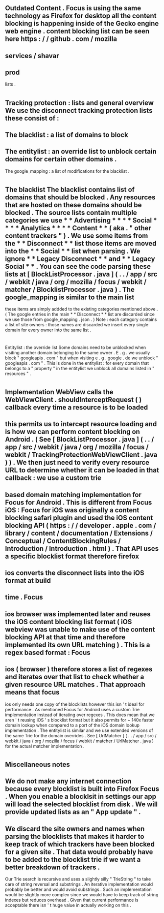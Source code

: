 #
Outdated
Content
.
Focus
is
using
the
same
technology
as
Firefox
for
desktop
all
the
content
blocking
is
happening
inside
of
the
Gecko
engine
web
engine
.
content
blocking
list
can
be
seen
here
https
:
/
/
github
.
com
/
mozilla
-
services
/
shavar
-
prod
-
lists
.
#
#
Tracking
protection
:
lists
and
general
overview
We
use
the
disconnect
tracking
protection
lists
these
consist
of
:
-
The
blacklist
:
a
list
of
domains
to
block
-
The
entitylist
:
an
override
list
to
unblock
certain
domains
for
certain
other
domains
.
-
The
google_mapping
:
a
list
of
modifications
for
the
blacklist
.
#
#
#
The
blacklist
The
blacklist
contains
list
of
domains
that
should
be
blocked
.
Any
resources
that
are
hosted
on
these
domains
should
be
blocked
.
The
source
lists
contain
multiple
categories
we
use
*
*
Advertising
*
*
*
*
Social
*
*
*
*
Analytics
*
*
*
*
Content
*
*
(
aka
.
"
other
content
trackers
"
)
.
We
use
some
items
from
the
*
*
Disconnect
*
*
list
those
items
are
moved
into
the
*
*
Social
*
*
list
when
parsing
.
We
ignore
*
*
Legacy
Disconnect
*
*
and
*
*
Legacy
Social
*
*
.
You
can
see
the
code
parsing
these
lists
at
[
BlockListProcessor
.
java
]
(
.
.
/
app
/
src
/
webkit
/
java
/
org
/
mozilla
/
focus
/
webkit
/
matcher
/
BlocklistProcessor
.
java
)
.
The
google_mapping
is
similar
to
the
main
list
-
these
items
are
simply
addded
to
the
existing
categories
mentioned
above
.
(
The
google
entries
in
the
main
*
*
Disconnect
*
*
list
are
discarded
since
we
use
those
from
google_mapping
.
json
.
)
Note
:
each
category
contains
a
list
of
site
owners
:
those
names
are
discarded
we
insert
every
single
domain
for
every
owner
into
the
same
list
.
#
#
#
Entitylist
:
the
override
list
Some
domains
need
to
be
unblocked
when
visiting
another
domain
belonging
to
the
same
owner
.
E
.
g
.
we
usually
block
"
googleapis
.
com
"
but
when
visiting
e
.
g
.
google
.
de
we
unblock
"
googleapis
.
com
"
.
This
is
done
in
the
entitylist
:
for
every
domain
that
belongs
to
a
"
property
"
in
the
entitylist
we
unblock
all
domains
listed
in
"
resources
"
.
#
#
Implementation
WebView
calls
the
WebViewClient
.
shouldInterceptRequest
(
)
callback
every
time
a
resource
is
to
be
loaded
-
this
permits
us
to
intercept
resource
loading
and
is
how
we
can
perform
content
blocking
on
Android
.
(
See
[
BlockListProcessor
.
java
]
(
.
.
/
app
/
src
/
webkit
/
java
/
org
/
mozilla
/
focus
/
webkit
/
TrackingProtectionWebViewClient
.
java
)
)
.
We
then
just
need
to
verify
every
resource
URL
to
determine
whether
it
can
be
loaded
in
that
callback
:
we
use
a
custom
trie
-
based
domain
matching
implementation
for
Focus
for
Android
.
This
is
different
from
Focus
iOS
:
Focus
for
iOS
was
originally
a
content
blocking
safari
plugin
and
used
the
iOS
content
blocking
API
(
https
:
/
/
developer
.
apple
.
com
/
library
/
content
/
documentation
/
Extensions
/
Conceptual
/
ContentBlockingRules
/
Introduction
/
Introduction
.
html
)
.
That
API
uses
a
specific
blocklist
format
therefore
firefox
-
ios
converts
the
disconnect
lists
into
the
iOS
format
at
build
-
time
.
Focus
-
ios
browser
was
implemented
later
and
reuses
the
iOS
content
blocking
list
format
(
iOS
webview
was
unable
to
make
use
of
the
content
blocking
API
at
that
time
and
therefore
implemented
its
own
URL
matching
)
.
This
is
a
regex
based
format
:
Focus
-
ios
(
browser
)
therefore
stores
a
list
of
regexes
and
iterates
over
that
list
to
check
whether
a
given
resource
URL
matches
.
That
approach
means
that
focus
-
ios
only
needs
one
copy
of
the
blocklists
however
this
isn
'
t
ideal
for
performance
.
As
mentioned
Focus
for
Android
uses
a
custom
Trie
implementation
instead
of
iterating
over
regexes
.
This
does
mean
that
we
aren
'
t
reusing
iOS
'
s
blocklist
format
but
it
also
permits
for
~
140x
faster
domain
lookup
when
compared
to
a
port
of
the
iOS
domain
lookup
implementation
.
The
entitylist
is
similar
and
we
use
extended
versions
of
the
same
Trie
for
the
domain
overrides
.
See
[
UrlMatcher
]
(
.
.
/
app
/
src
/
webkit
/
java
/
org
/
mozilla
/
focus
/
webkit
/
matcher
/
UrlMatcher
.
java
)
for
the
actual
matcher
implementation
.
#
#
Miscellaneous
notes
-
We
do
not
make
any
internet
connection
because
every
blocklist
is
built
into
Firefox
Focus
.
When
you
enable
a
blocklsit
in
settings
our
app
will
load
the
selected
blocklist
from
disk
.
We
will
provide
updated
lists
as
an
"
App
update
"
.
-
We
discard
the
site
owners
and
names
when
parsing
the
blocklists
that
makes
it
harder
to
keep
track
of
which
trackers
have
been
blocked
for
a
given
site
.
That
data
would
probably
have
to
be
added
to
the
blocklist
trie
if
we
want
a
better
breakdown
of
trackers
.
-
Our
Trie
search
is
recursive
and
uses
a
slightly
silly
"
TrieString
"
to
take
care
of
string
reversal
and
substrings
.
An
iterative
implementation
would
probably
be
better
and
would
avoid
substrings
.
Such
an
implementation
would
be
slightly
more
complex
since
we
would
have
to
keep
track
of
string
indexes
but
reduces
overhead
.
Given
that
current
performance
is
acceptable
there
isn
'
t
huge
value
in
actually
working
on
this
.
